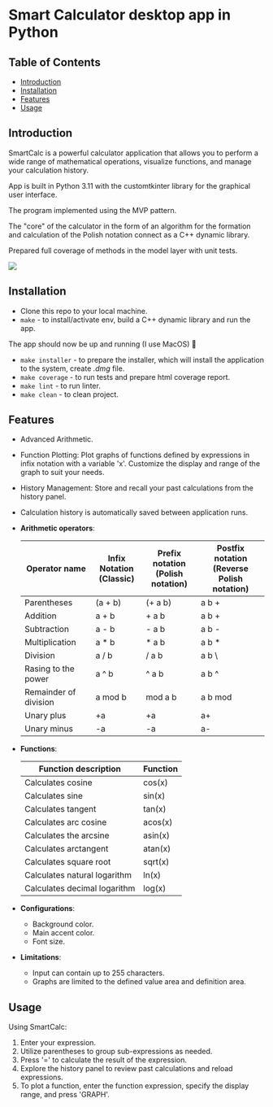 # Smart Calculator desktop app in Python

## Table of Contents
- [Introduction](#introduction)
- [Installation](#installation)
- [Features](#features)
- [Usage](#usage)

## Introduction
SmartCalc is a powerful calculator application that allows you to perform a wide range of mathematical operations, visualize functions, and manage your calculation history.

App is built in Python 3.11 with the customtkinter library for the graphical user interface.

The program implemented using the MVP pattern.

The "core" of the calculator in the form of an algorithm for the formation and calculation of the Polish notation connect as a C++ dynamic library.

Prepared full coverage of methods in the model layer with unit tests.

![](https://github.com/sslvvb/smart-calc-desktop-app-in-python/blob/main/materials/screen.gif)

## Installation
- Clone this repo to your local machine.
- `make` - to install/activate env, build a С++ dynamic library and run the app.

The app should now be up and running (I use MacOS) 🚀

- `make installer` - to prepare the installer, which will install the application to the system, create *.dmg* file.
- `make coverage` - to run tests and prepare html coverage report.
- `make lint` - to run linter.
- `make clean` - to clean project.

## Features
- Advanced Arithmetic.
- Function Plotting: Plot graphs of functions defined by expressions in infix notation with a variable 'x'. Customize the display and range of the graph to suit your needs.
- History Management: Store and recall your past calculations from the history panel.
- Calculation history is automatically saved between application runs.

- **Arithmetic operators**:

  | Operator name | Infix Notation <br />(Classic) | Prefix notation <br /> (Polish notation) | Postfix notation <br />(Reverse Polish notation) |
  | ------ | ------ | ------ | ------ |
  | Parentheses | (a + b) | (+ a b) | a b + |
  | Addition | a + b | + a b | a b + |
  | Subtraction | a - b | - a b | a b - |
  | Multiplication | a * b | * a b | a b * |
  | Division| a / b | / a b | a b \ |
  | Rasing to the power | a ^ b | ^ a b | a b ^ |
  | Remainder of division | a mod b | mod a b | a b mod |
  | Unary plus | +a | +a | a+ |
  | Unary minus | -a | -a | a- |

- **Functions**:

  | Function description | Function |
  | ---------------- | ------- |
  | Calculates cosine | cos(x) |
  | Calculates sine | sin(x) |
  | Calculates tangent | tan(x) |
  | Calculates arc cosine | acos(x) |
  | Calculates the arcsine | asin(x) |
  | Calculates arctangent | atan(x) |
  | Calculates square root | sqrt(x) |
  | Calculates natural logarithm | ln(x) |
  | Calculates decimal logarithm | log(x) |

- **Configurations**:
  - Background color.
  - Main accent color.
  - Font size.

- **Limitations**:
  - Input can contain up to 255 characters.
  - Graphs are limited to the defined value area and definition area.

## Usage
Using SmartCalc:
1. Enter your expression.
2. Utilize parentheses to group sub-expressions as needed.
3. Press '=' to calculate the result of the expression.
4. Explore the history panel to review past calculations and reload expressions.
5. To plot a function, enter the function expression, specify the display range, and press 'GRAPH'.
